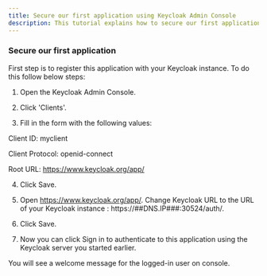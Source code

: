 ```yaml
---
title: Secure our first application using Keycloak Admin Console
description: This tutorial explains how to secure our first application using Keycloak Admin Console
---
```



### Secure our first application


First step is to register this application with your Keycloak instance. To do this follow below steps:


1. Open the Keycloak Admin Console.

2. Click 'Clients'.

3. Fill in the form with the following values:

  Client ID: myclient
  
  Client Protocol: openid-connect
  
  Root URL: https://www.keycloak.org/app/

4. Click Save.

5. Open https://www.keycloak.org/app/. Change Keycloak URL to the URL of your Keycloak instance : https://##DNS.IP###:30524/auth/.

6. Click Save.

7. Now you can click Sign in to authenticate to this application using the Keycloak server you started earlier.

You will see a welcome message for the logged-in user on console.


